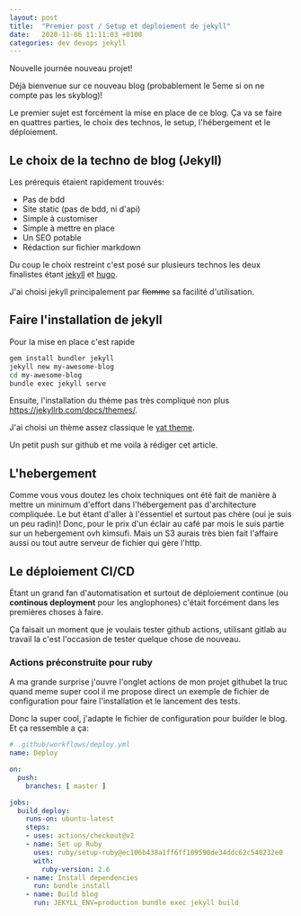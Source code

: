 ```yaml
---
layout: post
title:  "Premier post / Setup et deploiement de jekyll"
date:   2020-11-06 11:11:03 +0100
categories: dev devops jekyll
---
```

Nouvelle journée nouveau projet!

Déjà bienvenue sur ce nouveau blog (probablement le 5eme si on ne compte pas les skyblog)!

Le premier sujet est forcément la mise en place de ce blog. Ça va se faire en quattres parties, le choix des technos, le setup, l'hébergement et le déploiement.

## Le choix de la techno de blog (Jekyll)  

Les prérequis étaient rapidement trouvés:  

* Pas de bdd
* Site static (pas de bdd, ni d'api)
* Simple à customiser
* Simple à mettre en place 
* Un SEO potable
* Rédaction sur fichier markdown

Du coup le choix restreint c'est posé sur plusieurs technos les deux finalistes étant [jekyll](https://jekyllrb.com/) et [hugo](https://gohugo.io/).

J'ai choisi jekyll principalement par ~~flemme~~ sa facilité d'utilisation.

## Faire l'installation de jekyll

Pour la mise en place c'est rapide 
```bash
gem install bundler jekyll
jekyll new my-awesome-blog
cd my-awesome-blog
bundle exec jekyll serve
```

Ensuite, l'installation du thème pas très compliqué non plus https://jekyllrb.com/docs/themes/.

J'ai choisi un thème assez classique le [yat theme](https://github.com/jeffreytse/jekyll-theme-yat).

Un petit push sur github et me voila à rédiger cet article.

## L'hebergement

Comme vous vous doutez les choix techniques ont été fait de manière à mettre un minimum d'effort dans l'hébergement pas d'architecture compliquée. Le but étant d'aller à l'éssentiel et surtout pas chère (oui je suis un peu radin)! Donc, pour le prix d'un éclair au café par mois le suis partie sur un hebergement ovh kimsufi. Mais un S3 aurais très bien fait l'affaire aussi ou tout autre serveur de fichier qui gère l'http.

## Le déploiement CI/CD
Étant un grand fan d'automatisation et surtout de déploiement continue (ou __continous deployment__ pour les anglophones) c'était forcément dans les premières choses à faire.

Ça faisait un moment que je voulais tester github actions, utilisant gitlab au travail la c'est l'occasion de tester quelque chose de nouveau.

### Actions préconstruite pour ruby
A ma grande surprise j'ouvre l'onglet actions de mon projet githubet la truc quand meme super cool il me propose direct un exemple de fichier de configuration pour faire l'installation et le lancement des tests.

Donc la super cool, j'adapte le fichier de configuration pour builder le blog. Et ça ressemble a ça:

```yaml
# .github/workflows/deploy.yml
name: Deploy

on:
  push:
    branches: [ master ]

jobs:
  build_deploy:
    runs-on: ubuntu-latest
    steps:
    - uses: actions/checkout@v2
    - name: Set up Ruby
      uses: ruby/setup-ruby@ec106b438a1ff6ff109590de34ddc62c540232e0
      with:
        ruby-version: 2.6
    - name: Install dependencies
      run: bundle install
    - name: Build blog
      run: JEKYLL_ENV=production bundle exec jekyll build
```
